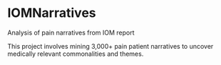 IOMNarratives
=============

Analysis of pain narratives from IOM report

This project involves mining 3,000+ pain patient narratives to uncover medically relevant commonalities and themes.
